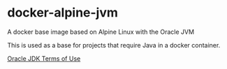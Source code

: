 # docker-alpine-jvm
A docker base image based on Alpine Linux with the Oracle JVM

This is used as a base for projects that require Java in a docker container.

[Oracle JDK Terms of Use](http://www.oracle.com/technetwork/java/javase/terms/license/index.html)

